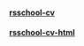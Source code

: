 #### [rsschool-cv](https://romariozt.github.io/rsschool-cv/cv)
#### [rsschool-cv-html](https://romariozt.github.io/rsschool-cv/)
